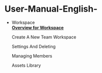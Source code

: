 # User-Manual-English-
- Workspace  
   [**Overview for Workspace**](https://github.com/CS-eukarya/User-Manual-English-/blob/08335587efbd2e9e846dc275f48f66e7b9b915e7/Overview%20for%20workspace.md)

  Create A New Team Workspace

  Settings And Deleting

  Managing Members

  Assets Library
